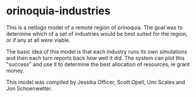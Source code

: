 orinoquia-industries
====================

This is a netlogo model of a remote region of orinoquia. The goal was to determine which of a set of industries would be best suited for the region, or if any at all were viable.

The basic idea of this model is that each industry runs its own simulations and then each turn reports back how well it did.
The system can plot this "success" and use it to determine the best allocation of resources, ie grant money.

This model was compiled by Jessika Officer, Scott Opell, Umi Scales and Jon Schoenwetter.

